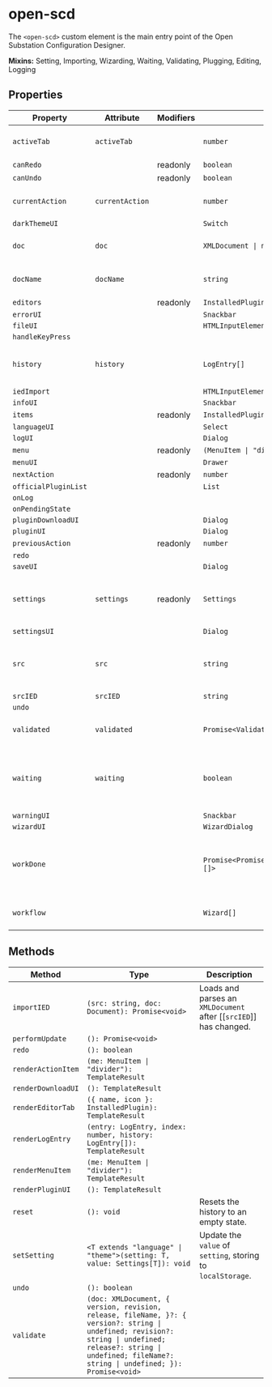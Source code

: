 # open-scd

The `<open-scd>` custom element is the main entry point of the
Open Substation Configuration Designer.

**Mixins:** Setting, Importing, Wizarding, Waiting, Validating, Plugging, Editing, Logging

## Properties

| Property             | Attribute       | Modifiers | Type                                    | Default                                          | Description                                      |
|----------------------|-----------------|-----------|-----------------------------------------|--------------------------------------------------|--------------------------------------------------|
| `activeTab`          | `activeTab`     |           | `number`                                | 0                                                | The currently active editor tab.                 |
| `canRedo`            |                 | readonly  | `boolean`                               |                                                  |                                                  |
| `canUndo`            |                 | readonly  | `boolean`                               |                                                  |                                                  |
| `currentAction`      | `currentAction` |           | `number`                                | -1                                               | Index of the last [[`EditorAction`]] applied.    |
| `darkThemeUI`        |                 |           | `Switch`                                |                                                  |                                                  |
| `doc`                | `doc`           |           | `XMLDocument \| null`                   | null                                             | The `XMLDocument` to be edited                   |
| `docName`            | `docName`       |           | `string`                                | ""                                               | The name of the current [[`doc`]]                |
| `editors`            |                 | readonly  | `InstalledPlugin[]`                     |                                                  |                                                  |
| `errorUI`            |                 |           | `Snackbar`                              |                                                  |                                                  |
| `fileUI`             |                 |           | `HTMLInputElement`                      |                                                  |                                                  |
| `handleKeyPress`     |                 |           |                                         |                                                  |                                                  |
| `history`            | `history`       |           | `LogEntry[]`                            | []                                               | All [[`LogEntry`]]s received so far through [[`LogEvent`]]s. |
| `iedImport`          |                 |           | `HTMLInputElement`                      |                                                  |                                                  |
| `infoUI`             |                 |           | `Snackbar`                              |                                                  |                                                  |
| `items`              |                 | readonly  | `InstalledPlugin[]`                     |                                                  |                                                  |
| `languageUI`         |                 |           | `Select`                                |                                                  |                                                  |
| `logUI`              |                 |           | `Dialog`                                |                                                  |                                                  |
| `menu`               |                 | readonly  | `(MenuItem \| "divider")[]`             |                                                  |                                                  |
| `menuUI`             |                 |           | `Drawer`                                |                                                  |                                                  |
| `nextAction`         |                 | readonly  | `number`                                |                                                  |                                                  |
| `officialPluginList` |                 |           | `List`                                  |                                                  |                                                  |
| `onLog`              |                 |           |                                         |                                                  |                                                  |
| `onPendingState`     |                 |           |                                         |                                                  |                                                  |
| `pluginDownloadUI`   |                 |           | `Dialog`                                |                                                  |                                                  |
| `pluginUI`           |                 |           | `Dialog`                                |                                                  |                                                  |
| `previousAction`     |                 | readonly  | `number`                                |                                                  |                                                  |
| `redo`               |                 |           |                                         |                                                  |                                                  |
| `saveUI`             |                 |           | `Dialog`                                |                                                  |                                                  |
| `settings`           | `settings`      | readonly  | `Settings`                              |                                                  | Current [[`Settings`]] in `localStorage`, default to [[`defaults`]]. |
| `settingsUI`         |                 |           | `Dialog`                                |                                                  |                                                  |
| `src`                | `src`           |           | `string`                                |                                                  | The current file's URL. `blob:` URLs are *revoked after parsing*! |
| `srcIED`             | `srcIED`        |           | `string`                                |                                                  |                                                  |
| `undo`               |                 |           |                                         |                                                  |                                                  |
| `validated`          | `validated`     |           | `Promise<ValidationResult>`             | "Promise.resolve({\n      file: 'untitled.scd',\n      valid: true,\n      code: 0,\n    })" |                                                  |
| `waiting`            | `waiting`       |           | `boolean`                               | false                                            | Whether the element is currently waiting for some async work. |
| `warningUI`          |                 |           | `Snackbar`                              |                                                  |                                                  |
| `wizardUI`           |                 |           | `WizardDialog`                          |                                                  |                                                  |
| `workDone`           |                 |           | `Promise<PromiseSettledResult<void>[]>` | "Promise.allSettled(this.work)"                  | A promise which resolves once all currently pending work is done. |
| `workflow`           |                 |           | `Wizard[]`                              | []                                               | FIFO queue of [[`Wizard`]]s to display.          |

## Methods

| Method             | Type                                             | Description                                      |
|--------------------|--------------------------------------------------|--------------------------------------------------|
| `importIED`        | `(src: string, doc: Document): Promise<void>`    | Loads and parses an `XMLDocument` after [[`srcIED`]] has changed. |
| `performUpdate`    | `(): Promise<void>`                              |                                                  |
| `redo`             | `(): boolean`                                    |                                                  |
| `renderActionItem` | `(me: MenuItem \| "divider"): TemplateResult`    |                                                  |
| `renderDownloadUI` | `(): TemplateResult`                             |                                                  |
| `renderEditorTab`  | `({ name, icon }: InstalledPlugin): TemplateResult` |                                                  |
| `renderLogEntry`   | `(entry: LogEntry, index: number, history: LogEntry[]): TemplateResult` |                                                  |
| `renderMenuItem`   | `(me: MenuItem \| "divider"): TemplateResult`    |                                                  |
| `renderPluginUI`   | `(): TemplateResult`                             |                                                  |
| `reset`            | `(): void`                                       | Resets the history to an empty state.            |
| `setSetting`       | `<T extends "language" \| "theme">(setting: T, value: Settings[T]): void` | Update the `value` of `setting`, storing to `localStorage`. |
| `undo`             | `(): boolean`                                    |                                                  |
| `validate`         | `(doc: XMLDocument, { version, revision, release, fileName, }?: { version?: string \| undefined; revision?: string \| undefined; release?: string \| undefined; fileName?: string \| undefined; }): Promise<void>` |                                                  |
